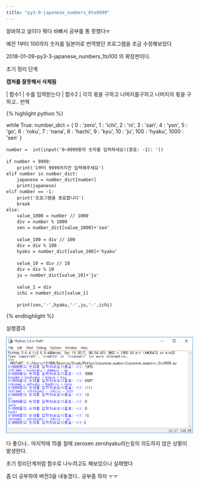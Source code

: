 ```yaml
---
title: "py3-9-japanese_numbers_0to9999"
---
```

알바하고 설이다 뭐다 바빠서 공부를 통 못했다ㅠ 

예전 1부터 100까지 숫자를 일본어로 번역했던 프로그램을 조금 수정해보았다

2018-01-09-py3-3-japanese_numbers_1to100 의 확장판이다. 

초기 정리 단계

**캡쳐를 잘못해서 삭제됨**

| 함수1
| 수를 입력받는다
| 함수2
| 각각 몫을 구하고 나머지를구하고 나머지의 몫을 구하고.. 반복


{% highlight python %}

while True:
    number_dict = {
        0 : 'zero',
        1 : 'ichi',
        2 : 'ni',
        3 : 'san',
        4 : 'yon',
        5 : 'go',
        6 : 'roku',
        7 : 'nana',
        8 : 'hachi',
        9 : 'kyu',
        10 : 'ju',
        100 : 'hyaku',
        1000 : 'sen'
        }

    number =  int(input('0~9999중의 숫자를 입력하세요!(종료: -1): '))

    if number > 9999:
        print('1부터 9999까지만 입력해주세요')
    elif number in number_dict:
        japanese = number_dict[number]
        print(japanese)
    elif number == -1:
        print('프로그램을 종료합니다')
        break
    else:
        value_1000 = number // 1000
        div = number % 1000
        sen = number_dict[value_1000]+'sen'
        
        value_100 = div // 100
        div = div % 100
        hyaku = number_dict[value_100]+'hyaku'
        
        value_10 = div // 10
        div = div % 10
        ju = number_dict[value_10]+'ju'

        value_1 = div
        ichi = number_dict[value_1]

        print(sen,'-',hyaku,'-',ju,'-',ichi)

{% endhighlight %}

실행결과

![py3-9-japanese_numbers_0to9999](images/japanese_number/jap_ex.PNG)

다 좋으나.. 마지막에 15를 칠때 
zerosen zerohyaku라는등의 의도하지 않은 상황이 발생한다.

초기 정리단계처럼 함수로 나누려고도 해보았으나 실패했다

좀 더 공부하여 버전3을 내놓겠다..
공부좀 하자 ㅜㅜ